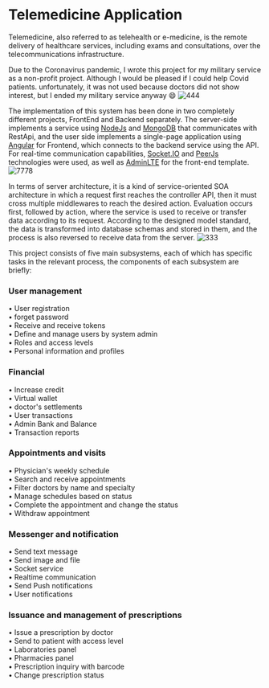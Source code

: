 # Telemedicine Application
Telemedicine, also referred to as telehealth or e-medicine, is the remote delivery of healthcare services, including exams and consultations, over the telecommunications infrastructure.

Due to the Coronavirus pandemic, I wrote this project for my military service as a non-profit project. Although I would be pleased if I could help Covid patients. unfortunately, it was not used because doctors did not show interest, but I ended my military service anyway 😄
![444](https://user-images.githubusercontent.com/6237268/157300644-7cd0b64b-8ff4-4ad3-a880-dae7c5045bb5.jpg)

The implementation of this system has been done in two completely different projects, FrontEnd and Backend separately. The server-side implements a service using [NodeJs](https://github.com/nodejs/node) and [MongoDB](https://github.com/mongodb/mongo) that communicates with RestApi, and the user side implements a single-page application using [Angular](https://github.com/angular/angular) for Frontend, which connects to the backend service using the API.
For real-time communication capabilities, [Socket.IO](https://github.com/socketio/socket.io) and [PeerJs](https://github.com/peers/peerjs) technologies were used, as well as [AdminLTE](https://github.com/ColorlibHQ/AdminLTE) for the front-end template.
![7778](https://user-images.githubusercontent.com/6237268/157300810-ce84dfad-2aa6-44bf-ba8d-93812267e296.jpg)

In terms of server architecture, it is a kind of service-oriented SOA architecture in which a request first reaches the controller API, then it must cross multiple middlewares to reach the desired action. Evaluation occurs first, followed by action, where the service is used to receive or transfer data according to its request. According to the designed model standard, the data is transformed into database schemas and stored in them, and the process is also reversed to receive data from the server.
![333](https://user-images.githubusercontent.com/6237268/157303066-f0b9efe5-ceb8-4930-a008-2831de7e0706.jpg)

This project consists of five main subsystems, each of which has specific tasks in the relevant process, the components of each subsystem are briefly:

### User management 
• User registration 
<br /> •	forget password 
<br /> • Receive and receive tokens 
<br /> • Define and manage users by system admin 
<br /> • Roles and access levels 
<br /> • Personal information and profiles

### Financial
•	Increase credit
<br /> • Virtual wallet
<br /> • doctor's settlements
<br /> • User transactions
<br /> • Admin Bank and Balance
<br /> • Transaction reports

### Appointments and visits
• Physician's weekly schedule
<br /> • Search and receive appointments
<br /> • Filter doctors by name and specialty
<br /> • Manage schedules based on status
<br /> • Complete the appointment and change the status
<br /> • Withdraw appointment

### Messenger and notification
• Send text message
<br /> • Send image and file
<br /> • Socket service
<br /> • Realtime communication
<br /> • Send Push notifications
<br /> • User notifications

### Issuance and management of prescriptions
• Issue a prescription by doctor
<br /> • Send to patient with access level
<br /> • Laboratories panel
<br /> • Pharmacies panel
<br /> • Prescription inquiry with barcode
<br /> • Change prescription status
